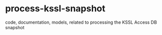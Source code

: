 # process-kssl-snapshot
code, documentation, models, related to processing the KSSL Access DB snapshot

